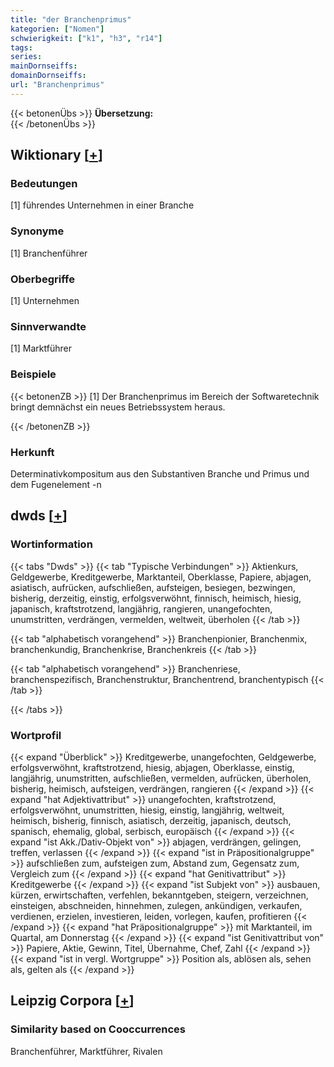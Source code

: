 ```yaml
---
title: "der Branchenprimus"
kategorien: ["Nomen"]
schwierigkeit: ["k1", "h3", "r14"]
tags:
series:
mainDornseiffs:
domainDornseiffs:
url: "Branchenprimus"
---
```


{{< betonenÜbs >}}
**Übersetzung:**  
{{< /betonenÜbs >}}

## Wiktionary [[+](https://de.wiktionary.org/wiki/Branchenprimus)]

### Bedeutungen
[1] führendes Unternehmen in einer Branche  

### Synonyme
[1] Branchenführer  

### Oberbegriffe
[1] Unternehmen  

### Sinnverwandte
[1] Marktführer  

### Beispiele
{{< betonenZB >}}
[1] Der Branchenprimus im Bereich der Softwaretechnik bringt demnächst ein neues Betriebssystem heraus.  

{{< /betonenZB >}}
### Herkunft
Determinativkompositum aus den Substantiven Branche und Primus und dem Fugenelement -n  



## dwds [[+](https://www.dwds.de/wb/Branchenprimus)]

### Wortinformation
{{< tabs "Dwds" >}}
{{< tab "Typische Verbindungen" >}}
Aktienkurs, Geldgewerbe, Kreditgewerbe, Marktanteil, Oberklasse, Papiere, abjagen, asiatisch, aufrücken, aufschließen, aufsteigen, besiegen, bezwingen, bisherig, derzeitig, einstig, erfolgsverwöhnt, finnisch, heimisch, hiesig, japanisch, kraftstrotzend, langjährig, rangieren, unangefochten, unumstritten, verdrängen, vermelden, weltweit, überholen
{{< /tab >}}

{{< tab "alphabetisch vorangehend" >}}
Branchenpionier, Branchenmix, branchenkundig, Branchenkrise, Branchenkreis
{{< /tab >}}

{{< tab "alphabetisch vorangehend" >}}
Branchenriese, branchenspezifisch, Branchenstruktur, Branchentrend, branchentypisch
{{< /tab >}}

{{< /tabs >}}

### Wortprofil
{{< expand "Überblick" >}} Kreditgewerbe, unangefochten, Geldgewerbe, erfolgsverwöhnt, kraftstrotzend, hiesig, abjagen, Oberklasse, einstig, langjährig, unumstritten, aufschließen, vermelden, aufrücken, überholen, bisherig, heimisch, aufsteigen, verdrängen, rangieren {{< /expand >}}
{{< expand "hat Adjektivattribut" >}} unangefochten, kraftstrotzend, erfolgsverwöhnt, unumstritten, hiesig, einstig, langjährig, weltweit, heimisch, bisherig, finnisch, asiatisch, derzeitig, japanisch, deutsch, spanisch, ehemalig, global, serbisch, europäisch {{< /expand >}}
{{< expand "ist Akk./Dativ-Objekt von" >}} abjagen, verdrängen, gelingen, treffen, verlassen {{< /expand >}}
{{< expand "ist in Präpositionalgruppe" >}} aufschließen zum, aufsteigen zum, Abstand zum, Gegensatz zum, Vergleich zum {{< /expand >}}
{{< expand "hat Genitivattribut" >}} Kreditgewerbe {{< /expand >}}
{{< expand "ist Subjekt von" >}} ausbauen, kürzen, erwirtschaften, verfehlen, bekanntgeben, steigern, verzeichnen, einsteigen, abschneiden, hinnehmen, zulegen, ankündigen, verkaufen, verdienen, erzielen, investieren, leiden, vorlegen, kaufen, profitieren {{< /expand >}}
{{< expand "hat Präpositionalgruppe" >}} mit Marktanteil, im Quartal, am Donnerstag {{< /expand >}}
{{< expand "ist Genitivattribut von" >}} Papiere, Aktie, Gewinn, Titel, Übernahme, Chef, Zahl {{< /expand >}}
{{< expand "ist in vergl. Wortgruppe" >}} Position als, ablösen als, sehen als, gelten als {{< /expand >}}

## Leipzig Corpora [[+](https://corpora.uni-leipzig.de/en/res?word=Branchenprimus&corpusId=deu_newscrawl-public_2018)]


### Similarity based on Cooccurrences
Branchenführer, Marktführer, Rivalen

